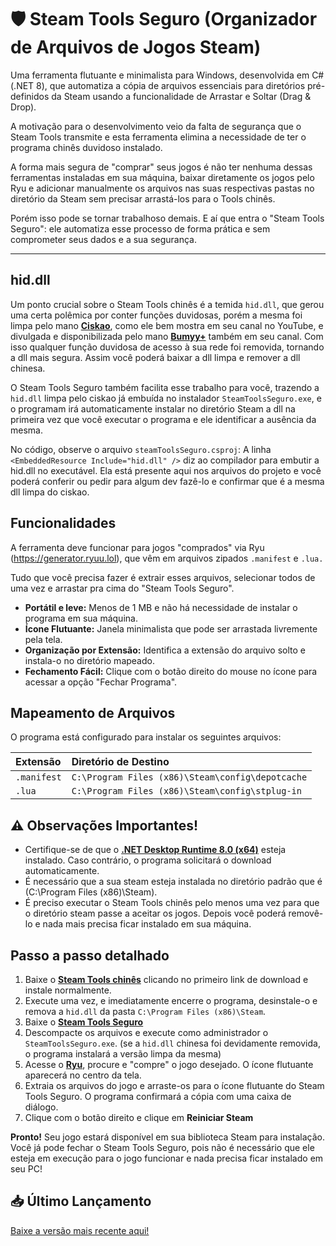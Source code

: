 # 🛡️ Steam Tools Seguro (Organizador de Arquivos de Jogos Steam)

Uma ferramenta flutuante e minimalista para Windows, desenvolvida em C# (.NET 8), que automatiza a cópia de arquivos essenciais para diretórios pré-definidos da Steam usando a funcionalidade de Arrastar e Soltar (Drag & Drop).

A motivação para o desenvolvimento veio da falta de segurança que o Steam Tools transmite e esta ferramenta elimina a necessidade de ter o programa chinês duvidoso instalado.

A forma mais segura de "comprar" seus jogos é não ter nenhuma dessas ferramentas instaladas em sua máquina, baixar diretamente os jogos pelo Ryu e adicionar manualmente os arquivos nas suas respectivas pastas no diretório da Steam sem precisar arrastá-los para o Tools chinês.

Porém isso pode se tornar trabalhoso demais. E aí que entra o "Steam Tools Seguro": ele automatiza esse processo de forma prática e sem comprometer seus dados e a sua segurança.

---

## hid.dll

Um ponto crucial sobre o Steam Tools chinês é a temida `hid.dll`, que gerou uma certa polêmica por conter funções duvidosas, porém a mesma foi limpa pelo mano **[Ciskao](https://www.youtube.com/@ciskao)**, como ele bem mostra em seu canal no YouTube, e divulgada e disponibilizada pelo mano **[Bumyy+](https://www.youtube.com/@maisbumyy)** também em seu canal. Com isso qualquer função duvidosa de acesso à sua rede foi removida, tornando a dll mais segura. Assim você poderá baixar a dll limpa e remover a dll chinesa.

O Steam Tools Seguro também facilita esse trabalho para você, trazendo a `hid.dll` limpa pelo ciskao já embuída no instalador `SteamToolsSeguro.exe`, e o programam irá automaticamente instalar no diretório Steam a dll na primeira vez que você executar o programa e ele identificar a ausência da mesma.

No código, observe o arquivo `steamToolsSeguro.csproj`: A linha `<EmbeddedResource Include="hid.dll" />` diz ao compilador para embutir a hid.dll no executável. Ela está presente aqui nos arquivos do projeto e você poderá conferir ou pedir para algum dev fazê-lo e confirmar que é a mesma dll limpa do ciskao. 

## Funcionalidades

A ferramenta deve funcionar para jogos "comprados" via Ryu (https://generator.ryuu.lol), que vêm em arquivos zipados `.manifest` e `.lua.` 

Tudo que você precisa fazer é extrair esses arquivos, selecionar todos de uma vez e arrastar pra cima do "Steam Tools Seguro".

- **Portátil e leve:** Menos de 1 MB e não há necessidade de instalar o programa em sua máquina.
- **Ícone Flutuante:** Janela minimalista que pode ser arrastada livremente pela tela.
- **Organização por Extensão:** Identifica a extensão do arquivo solto e instala-o no diretório mapeado.
- **Fechamento Fácil:** Clique com o botão direito do mouse no ícone para acessar a opção "Fechar Programa".

## Mapeamento de Arquivos

O programa está configurado para instalar os seguintes arquivos:

| Extensão | Diretório de Destino |
| :--- | :--- |
| `.manifest` | `C:\Program Files (x86)\Steam\config\depotcache` |
| `.lua` | `C:\Program Files (x86)\Steam\config\stplug-in` |

## ⚠️ Observações Importantes!

- Certifique-se de que o **[.NET Desktop Runtime 8.0 (x64)](https://dotnet.microsoft.com/en-us/download/dotnet/8.0)** esteja instalado. Caso contrário, o programa solicitará o download automaticamente.
- É necessário que a sua steam esteja instalada no diretório padrão que é (C:\Program Files (x86)\Steam).
- É preciso executar o Steam Tools chinês pelo menos uma vez para que o diretório steam passe a aceitar os jogos. Depois você poderá removê-lo e nada mais precisa ficar instalado em sua máquina.

## Passo a passo detalhado

1. Baixe o **[Steam Tools chinês](https://steamtools.net/download.html)** clicando no primeiro link de download e instale normalmente.
2. Execute uma vez, e imediatamente encerre o programa, desinstale-o e remova a `hid.dll` da pasta `C:\Program Files (x86)\Steam`.
3. Baixe o **[Steam Tools Seguro](https://github.com/marciodinizdev/steamToolsSeguro/releases/tag/v1.0)**
4. Descompacte os arquivos e execute como administrador o `SteamToolsSeguro.exe`. (se a `hid.dll` chinesa foi devidamente removida, o programa instalará a versão limpa da mesma)
5. Acesse o **[Ryu](https://generator.ryuu.lol)**, procure e "compre" o jogo desejado. O ícone flutuante aparecerá no centro da tela.
6. Extraia os arquivos do jogo e arraste-os para o ícone flutuante do Steam Tools Seguro. O programa confirmará a cópia com uma caixa de diálogo.
7. Clique com o botão direito e clique em **Reiniciar Steam**

**Pronto!** Seu jogo estará disponível em sua biblioteca Steam para instalação. 
Você já pode fechar o Steam Tools Seguro, pois não é necessário que ele esteja em execução para o jogo funcionar e nada precisa ficar instalado em seu PC!

## 📥 Último Lançamento

[Baixe a versão mais recente aqui!](https://github.com/marciodinizdev/steamToolsSeguro/releases/tag/v1.0)
